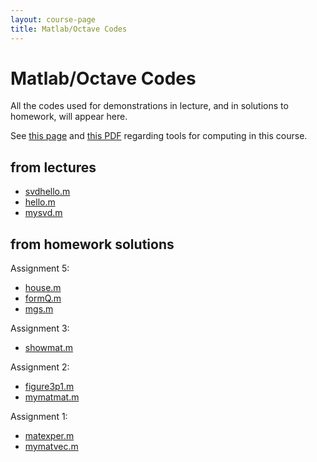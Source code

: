 ```yaml
---
layout: course-page
title: Matlab/Octave Codes
---
```


# Matlab/Octave Codes

All the codes used for demonstrations in lecture, and in solutions to homework, will appear here.

See [this page](computing) and [this PDF](https://bueler.github.io/compareMOP.pdf) regarding tools for computing in this course.

## from lectures

  * [svdhello.m](assets/codes/F25/svdhello.m)
  * [hello.m](assets/codes/F25/hello.m)
  * [mysvd.m](assets/codes/F25/mysvd.m)

## from homework solutions

Assignment 5:

  * [house.m](assets/codes/F25/house.m)
  * [formQ.m](assets/codes/F25/formQ.m)
  * [mgs.m](assets/codes/F25/mgs.m)

Assignment 3:

  * [showmat.m](assets/codes/F25/showmat.m)

Assignment 2:

  * [figure3p1.m](assets/codes/F25/figure3p1.m)
  * [mymatmat.m](assets/codes/F25/mymatmat.m)

Assignment 1:

  * [matexper.m](assets/codes/F25/matexper.m)
  * [mymatvec.m](assets/codes/F25/mymatvec.m)
